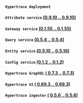 #### `Hypertrace deployment` 

#### `Attribute service`  [(0.9.10 .. 0.9.10)](https://github.com/hypertrace/attribute-service/releases)

#### `Gateway service`  [(0.1.55 .. 0.1.55)](https://github.com/hypertrace/gateway-service/releases)

#### `Query service`  [(0.5.4 .. 0.5.4)](https://github.com/hypertrace/query-service/releases)

#### `Entity service`  [(0.5.10 .. 0.5.10)](https://github.com/hypertrace/entity-service/releases)

#### `Config service`  [(0.1.2 .. 0.1.2)](https://github.com/hypertrace/config-service/releases)

#### `Hypertrace GraphQL`  [( 0.7.3 .. 0.7.3)](https://github.com/hypertrace/hypertrace-graphql/releases)

#### `Hypertrace UI`  [( 0.69.3 .. 0.69.3)](https://github.com/hypertrace/hypertrace-ui/releases)

#### `Hypertrace ingester`  [( 0.5.6 .. 0.5.6)](https://github.com/hypertrace/hypertrace-ingester/releases)

